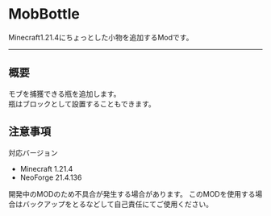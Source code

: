 MobBottle
===

Minecraft1.21.4にちょっとした小物を追加するModです。

---

## 概要
モブを捕獲できる瓶を追加します。  
瓶はブロックとして設置することもできます。  

## 注意事項
対応バージョン
- Minecraft 1.21.4
- NeoForge 21.4.136
  
開発中のMODのため不具合が発生する場合があります。
このMODを使用する場合はバックアップをとるなどして自己責任にてご使用ください。
